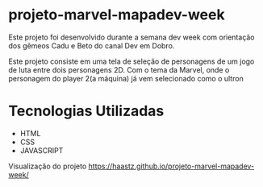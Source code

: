 # projeto-marvel-mapadev-week

Este projeto foi desenvolvido durante a semana dev week com orientação dos gêmeos Cadu e Beto do canal Dev em Dobro.


Este projeto consiste em uma tela de seleção de personagens de um jogo de luta entre dois personagens 2D. Com o tema da Marvel, onde o personagem do player 2(a máquina) já vem selecionado
como o ultron

# Tecnologias Utilizadas

* HTML
* CSS
* JAVASCRIPT

Visualização do projeto
https://haastz.github.io/projeto-marvel-mapadev-week/
